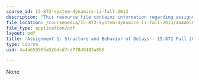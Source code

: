 ```yaml
---
course_id: 15-872-system-dynamics-ii-fall-2013
description: "This resource file contains information regarding assignment 1\r\n"
file_location: /coursemedia/15-872-system-dynamics-ii-fall-2013/4a4a650965a526dcd7cd778d0483a895_MIT15_872F13_ass1.pdf
file_type: application/pdf
layout: pdf
title: 'Assignment 1: Structure and Behavior of Delays - 15.872 Fall 2013'
type: course
uid: 4a4a650965a526dcd7cd778d0483a895

---
```

None